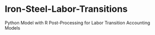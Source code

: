 # Iron-Steel-Labor-Transitions
Python Model with R Post-Processing for Labor Transition Accounting Models
